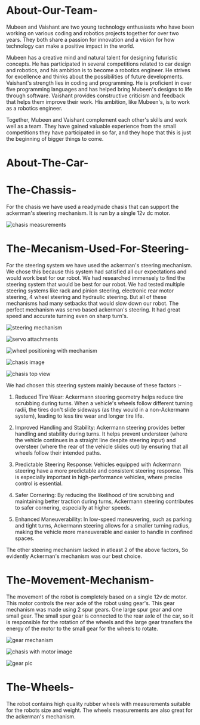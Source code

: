 # About-Our-Team-
Mubeen and Vaishant are two young technology enthusiasts who have been working on various coding and robotics projects together for over two years. They both share a passion for innovation and a vision for how technology can make a positive impact in the world. 

Mubeen has a creative mind and natural talent for designing futuristic concepts. He has participated in several competitions related to car design and robotics, and his ambition is to become a robotics engineer. He strives for excellence and thinks about the possibilities of future developments. 
Vaishant's strength lies in coding and programming. He is proficient in over five programming languages and has helped bring Mubeen's designs to life through software. Vaishant provides constructive criticism and feedback that helps them improve their work. His ambition, like Mubeen's, is to work as a robotics engineer. 

Together, Mubeen and Vaishant complement each other's skills and work well as a team. They have gained valuable experience from the small competitions they have participated in so far, and they hope that this is just the beginning of bigger things to come.​
# About-The-Car-

# The-Chassis-

For the chasis we have used a readymade chasis that can support the ackerman's steering mechanism. It is run by a single 12v dc motor.

![chasis measurements](https://probots.co.in/pub/media/catalog/product/cache/d8ddd0f9b0cd008b57085cd218b48832/p/r/probots_metal_smart_racing_platform_for_arduino_raspberry_pi__6.jpeg)

# The-Mecanism-Used-For-Steering-
For the steering system we have used the ackerman's steering mechanism. We chose this because this system had satisfied all our expectations and would work best for our robot. We had researched immensely to find the steering system that would be best for our robot. We had tested multiple steering systems like rack and pinion steering, electronic rear motor steering, 4 wheel steering and hydraulic steering. But all of these mechanisms had many setbacks that would slow down our robot. The perfect mechanism was servo based ackerman's steering. It had great speed and accurate turning even on sharp turn's.

![steering mechanism](https://content.instructables.com/FA5/WOWE/J0X5B80H/FA5WOWEJ0X5B80H.png?auto=webp&frame=1&crop=3:2&fit=bounds&md=297a80991ec822f92a05d6a451b578e0)

![servo attachments](https://content.instructables.com/FN1/ERIB/J0X5B8OX/FN1ERIBJ0X5B8OX.png?auto=webp&frame=1&crop=3:2&width=600&fit=bounds&md=e88b77f274aa201ded7625af0a4e7f3a)

![wheel positioning with mechanism](https://content.instructables.com/FG1/ROSG/J0X5BCST/FG1ROSGJ0X5BCST.png?auto=webp&frame=1&crop=3:2&fit=bounds&md=a65c5b56417a30777fa6017183c3aa85)

![chasis image](https://content.instructables.com/FDU/1WEM/J0X5BMKW/FDU1WEMJ0X5BMKW.jpg?auto=webp&frame=1&width=384&height=1024&fit=bounds&md=2a5c0f83dd895df9d00cbd48b8b6d30f)

![chasis top view](https://content.instructables.com/FME/8EP4/J0X5BMNX/FME8EP4J0X5BMNX.jpg?auto=webp&frame=1&crop=3:2&width=384&height=1024&fit=bounds&md=cba63285974b6d84538d35c6ad2d8a2e)

We had chosen this steering system mainly because of these factors :-
  1) Reduced Tire Wear: Ackermann steering geometry helps reduce tire scrubbing during turns. When a vehicle's wheels follow different turning radii, the tires don't slide 
     sideways (as they would in a non-Ackermann system), leading to less tire wear and longer tire life.

  2) Improved Handling and Stability: Ackermann steering provides better handling and stability during turns. It helps prevent understeer (where the vehicle continues in a 
     straight line despite steering input) and oversteer (where the rear of the vehicle slides out) by ensuring that all wheels follow their intended paths.

  3) Predictable Steering Response: Vehicles equipped with Ackermann steering have a more predictable and consistent steering response. This is especially important in
     high-performance vehicles, where precise control is essential.

  4) Safer Cornering: By reducing the likelihood of tire scrubbing and maintaining better traction during turns, Ackermann steering contributes to safer cornering, 
     especially at higher speeds.

  5) Enhanced Maneuverability: In low-speed maneuvering, such as parking and tight turns, Ackermann steering allows for a smaller turning radius, making the vehicle more 
     maneuverable and easier to handle in confined spaces.

The other steering mechanism lacked in atleast 2 of the above factors, So evidently Ackerman's mechanism was our best choice.
  
# The-Movement-Mechanism- 

The movement of the robot is completely based on a single 12v dc motor. This motor controls the rear axle of the robot using gear's. This gear mechanism was made using 2 
spur gears. One large spur gear and one small gear. The small spur gear is connected to the rear axle of the car, so it is responsible for the rotation of the wheels and the large gear transfers the energy of the motor to the small gear for the wheels to rotate.

![gear mechanism](https://content.instructables.com/FDT/AYT2/J0X5B6CJ/FDTAYT2J0X5B6CJ.png?auto=webp&frame=1&crop=3:2&width=635&fit=bounds&md=bdf7ff456b0fe795c7630e78b1bd723f)

![chasis with motor image](https://content.instructables.com/F3Z/H6RU/J0X5BVQW/F3ZH6RUJ0X5BVQW.jpg?auto=webp&frame=1&width=565&fit=bounds&md=9b89bec24bffbb2222abf1112e99ae92)

![gear pic](https://probots.co.in/pub/media/catalog/product/cache/d8ddd0f9b0cd008b57085cd218b48832/p/r/probots-4wd-chassis-smart-car-s3003-metal-servo.jpeg)

# The-Wheels-

The robot contains high quality rubber wheels with measurements suitable for the robots size and weight. The wheels measurements are also great for the ackerman's mechanism.

# 
